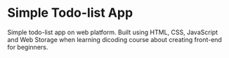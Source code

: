 # Simple Todo-list App
Simple todo-list app on web platform. Built using HTML, CSS, JavaScript and Web Storage when learning dicoding course about creating front-end for beginners.
